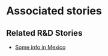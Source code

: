 # Associated stories

<!-- !!DO NOT REMOVE!! start autogenerated hyperlinks -->
## Related R&D Stories
- [Some info in Mexico](../stories/?doc=MEX_01)
<!-- !!DO NOT REMOVE!! end autogenerated hyperlinks -->